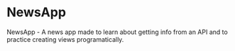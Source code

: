 # NewsApp
NewsApp - A news app made to learn about getting info from an API and to practice creating views programatically.
